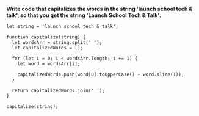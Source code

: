 **Write code that capitalizes the words in the string 'launch school tech & talk', so that you get the string 'Launch School Tech & Talk'.**

```
let string = 'launch school tech & talk';

function capitalize(string) {
  let wordsArr = string.split(' ');
  let capitalizedWords = [];

  for (let i = 0; i < wordsArr.length; i += 1) {
    let word = wordsArr[i];

    capitalizedWords.push(word[0].toUpperCase() + word.slice(1));
  }

  return capitalizedWords.join(' ');
}

capitalize(string);
```
